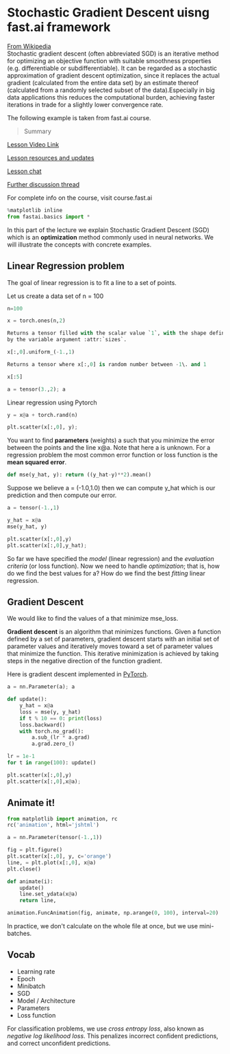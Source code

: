 # Stochastic Gradient Descent uisng fast.ai framework

[From Wikipedia](https://en.wikipedia.org/wiki/Stochastic_gradient_descent)<br>
Stochastic gradient descent (often abbreviated SGD) is an iterative method for optimizing an objective function with suitable smoothness properties (e.g. differentiable or subdifferentiable). It can be regarded as a stochastic approximation of gradient descent optimization, since it replaces the actual gradient (calculated from the entire data set) by an estimate thereof (calculated from a randomly selected subset of the data).Especially in big data applications this reduces the computational burden, achieving faster iterations in trade for a slightly lower convergence rate.

The following example is taken from fast.ai course.

> Summary

[Lesson Video Link](https://course.fast.ai/videos/?lesson=2)

[Lesson resources and updates](https://forums.fast.ai/t/lesson-2-official-resources-and-updates/28630)

[Lesson chat](https://forums.fast.ai/t/lesson-2-chat/28722)

[Further discussion thread](https://forums.fast.ai/t/lesson-2-further-discussion/28706)

For complete info on the course, visit course.fast.ai

```python
%matplotlib inline
from fastai.basics import *
```

In this part of the lecture we explain Stochastic Gradient Descent (SGD) which is an **optimization** method commonly used in neural networks. We will illustrate the concepts with concrete examples.

## Linear Regression problem

The goal of linear regression is to fit a line to a set of points.

Let us create a data set of n = 100

```python
n=100
```

```python
x = torch.ones(n,2)

Returns a tensor filled with the scalar value `1`, with the shape defined
by the variable argument :attr:`sizes`.

x[:,0].uniform_(-1.,1)

Returns a tensor where x[:,0] is random number between -1\. and 1

x[:5]
```

```python
a = tensor(3.,2); a
```

Linear regression using Pytorch

```python
y = x@a + torch.rand(n)
```

```python
plt.scatter(x[:,0], y);
```

You want to find **parameters** (weights) a such that you minimize the error between the points and the line x@a. Note that here a is unknown. For a regression problem the most common error function or loss function is the **mean squared error**.

```python
def mse(y_hat, y): return ((y_hat-y)**2).mean()
```

Suppose we believe a = (-1.0,1.0) then we can compute y_hat which is our prediction and then compute our error.

```python
a = tensor(-1.,1)
```

```python
y_hat = x@a
mse(y_hat, y)
```

```python
plt.scatter(x[:,0],y)
plt.scatter(x[:,0],y_hat);
```

So far we have specified the _model_ (linear regression) and the _evaluation criteria_ (or loss function). Now we need to handle _optimization_; that is, how do we find the best values for a? How do we find the best _fitting_ linear regression.

## Gradient Descent

We would like to find the values of a that minimize mse_loss.

**Gradient descent** is an algorithm that minimizes functions. Given a function defined by a set of parameters, gradient descent starts with an initial set of parameter values and iteratively moves toward a set of parameter values that minimize the function. This iterative minimization is achieved by taking steps in the negative direction of the function gradient.

Here is gradient descent implemented in [PyTorch](https://pytorch.org).

```python
a = nn.Parameter(a); a
```

```python
def update():
    y_hat = x@a
    loss = mse(y, y_hat)
    if t % 10 == 0: print(loss)
    loss.backward()
    with torch.no_grad():
        a.sub_(lr * a.grad)
        a.grad.zero_()
```

```python
lr = 1e-1
for t in range(100): update()
```

```python
plt.scatter(x[:,0],y)
plt.scatter(x[:,0],x@a);
```

## **Animate it!**

```python
from matplotlib import animation, rc
rc('animation', html='jshtml')
```

```python
a = nn.Parameter(tensor(-1.,1))

fig = plt.figure()
plt.scatter(x[:,0], y, c='orange')
line, = plt.plot(x[:,0], x@a)
plt.close()

def animate(i):
    update()
    line.set_ydata(x@a)
    return line,

animation.FuncAnimation(fig, animate, np.arange(0, 100), interval=20)
```

In practice, we don't calculate on the whole file at once, but we use mini-batches.

## Vocab

- Learning rate
- Epoch
- Minibatch
- SGD
- Model / Architecture
- Parameters
- Loss function

For classification problems, we use _cross entropy loss_, also known as _negative log likelihood loss_. This penalizes incorrect confident predictions, and correct unconfident predictions.
